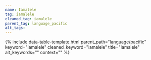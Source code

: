 ```yaml
---
name: Iamalele
tag: iamalele
cleaned_tag: iamalele
parent_tag: language_pacific
alt_tags: 
---
```


{% include data-table-template.html 
  parent_path="language/pacific" 
  keyword="iamalele" 
  cleaned_keyword="iamalele" 
  title="Iamalele"
  alt_keywords=""
  context=""
%}

